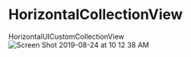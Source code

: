 # HorizontalCollectionView
HorizontalUICustomCollectionView
![Screen Shot 2019-08-24 at 10 12 38 AM](https://user-images.githubusercontent.com/53354158/63634532-126bff00-c658-11e9-8bc4-93e1dfea87e8.png)
